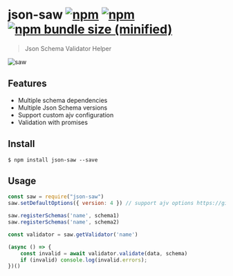 # json-saw [![npm](https://img.shields.io/npm/v/json-saw.svg)](https://www.npmjs.com/package/json-saw) [![npm](https://img.shields.io/npm/dy/json-saw.svg)](https://www.npmjs.com/package/json-saw) [![npm bundle size (minified)](https://img.shields.io/bundlephobia/min/json-saw.svg)](https://www.npmjs.com/package/json-saw)

> Json Schema Validator Helper

![saw](https://images.unsplash.com/photo-1513467655676-561b7d489a88?ixlib=rb-0.3.5&ixid=eyJhcHBfaWQiOjEyMDd9&s=4c9c7415bbba61b025f75d69c8c4ed5e&auto=format&fit=crop&w=890&q=80)

## Features

- Multiple schema dependencies
- Multiple Json Schema versions
- Support custom ajv configuration
- Validation with promises

## Install

```
$ npm install json-saw --save
```

## Usage

```js
const saw = require("json-saw")
saw.setDefaultOptions({ version: 4 }) // support ajv options https://github.com/epoberezkin/ajv#options

saw.registerSchemas('name', schema1)
saw.registerSchemas('name', schema2)

const validator = saw.getValidator('name')

(async () => {
    const invalid = await validator.validate(data, schema)
    if (invalid) console.log(invalid.errors);
})()

```